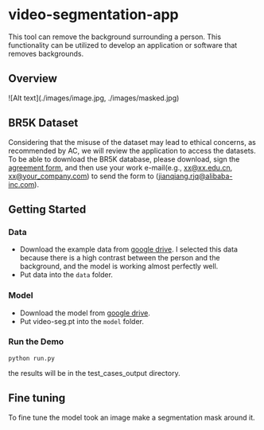 # video-segmentation-app
This tool can remove the background surrounding a person. This functionality can be utilized to develop an application or software that removes backgrounds.


## Overview

![Alt text](./images/image.jpg, ./images/masked.jpg)


## BR5K Dataset
Considering that the misuse of the dataset may lead to ethical concerns, as recommended by AC, we will review the application to access the datasets. To be able to download the BR5K database, please download, sign the [agreement form](https://raw.githubusercontent.com/JianqiangRen/FlowBasedBodyReshaping/main/EULA/EULA0310.pdf), and then use your work e-mail(e.g., xx@xx.edu.cn,  xx@your_company.com) to send the form to ([jianqiang.rjq@alibaba-inc.com](jianqiang.rjq@alibaba-inc.com)).

## Getting Started
### Data
* Download the example data from [google drive](https://drive.google.com/drive/folders/1G7XXEgMHpHnSkvFRVX5iJqN7sk3VjoM4?usp=sharing). I selected this data because there is a high contrast between the person and the background, and the model is working almost perfectly well.
* Put data into the `data` folder.

### Model
* Download the model from [google drive](https://drive.google.com/drive/folders/1B-1mUylAErxEESELRQYs-nFq6LNzGpKw?usp=sharing).
* Put video-seg.pt into the `model` folder.


### Run the Demo


    python run.py

 the results will be in the test_cases_output directory.



## Fine tuning
To fine tune the model took an image make a segmentation mask around it.
 

